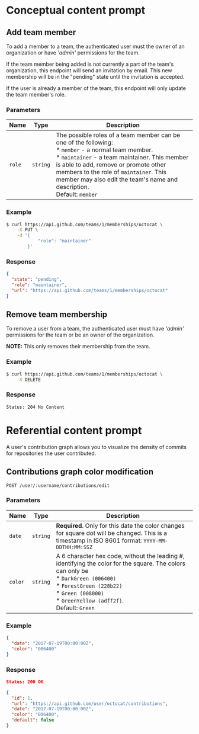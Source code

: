 # Conceptual content prompt

## Add team member

To add a member to a team, the authenticated user must the owner of an organization or have *'admin'* permissions for the team.

If the team member being added is not currently a part of the team's organization, this endpoint will send an invitation by email. This new membership will be in the "pending" state until the invitation is accepted.

If the user is already a member of the team, this endpoint will only update the team member's role. 

### Parameters

| Name | Type | Description |
| ------ | ------ | ------ |
| `role` | `string` | The possible roles of a team member can be one of the following: <br> * `member` - a normal team member. <br>* `maintainer` - a team maintainer. This member is able to add, remove or promote other members to the role of `maintainer`.  This member may also edit the team's name and description. <br> Default: `member` |

### Example

```sh
$ curl https://api.github.com/teams/1/memberships/octocat \
    -X PUT \
    -d '{
            "role": "maintainer"
        }'
```

### Response

```json
{
  "state": "pending",
  "role": "maintainer",
  "url": "https://api.github.com/teams/1/memberships/octocat"
}
```

## Remove team membership
To remove a user from a team, the authenticated user must have *'admin'* permissions for the team or be an owner of the organization.

**NOTE:** This only removes their membership from the team.

### Example

```sh
$ curl https://api.github.com/teams/1/memberships/octocat \
    -X DELETE
```

### Response

```
Status: 204 No Content
```



# Referential content prompt

A user's contribution graph allows you to visualize the density of commits for repositories the user contributed.

## Contributions graph color modification

```
POST /user/:username/contributions/edit
```

### Parameters
| Name | Type | Description |
| ------ | ------ | ------ |
| `date` | `string` | **Required**. Only for this date the color changes for square dot will be changed. This is a timestamp in ISO 8601 format: `YYYY-MM-DDTHH:MM:SSZ` |
| `color` | `string` | A 6 character hex code, without the leading #, identifying the color for the square. The colors can only be <br> * `DarkGreen (006400)` <br> * `ForestGreen (228b22)` <br> * `Green (008000)` <br> * `GreenYellow (adff2f)`. <br> Default: `Green` |

### Example
```json
{
  "date": "2017-07-19T00:00:00Z",
  "color": "006400"
}
```

### Response

```json
Status: 200 OK

{
  "id": 1,
  "url": "https://api.github.com/user/octocat/contributions",
  "date": "2017-07-19T00:00:00Z",
  "color": "006400",
  "default": false
}
```
